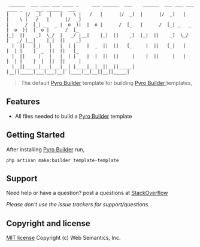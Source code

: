 ```
 ______  ___ ___ ___ ____ _     ___ ______  ___    ______  ___ ___ ___ ____ _     ___ ______  ___     
|      |/  _]   |   |    \ |   /   |      |/  _]  |      |/  _]   |   |    \ |   /   |      |/  _]    
|      /  [_| _   _ |  o  )|  |  o |      /  [_   |      /  [_| _   _ |  o  )|  |  o |      /  [_     
|_|  ||    _]  \_/  |   _/ |__|    |_|  ||    _]  |_|  ||    _]  \_/  |   _/ |__|    |_|  ||    _]    
  |  ||   [_|   |   |  | |    |  _  ||  ||   [_     |  ||   [_|   |   |  | |    |  _  ||  ||   [_     
  |  ||     |   |   |  | |    |  |  ||  ||     |    |  ||     |   |   |  | |    |  |  ||  ||     |    
  |__||_____|___|___|__| |____|__|__||__||_____|    |__||_____|___|___|__| |____|__|__||__||_____|    

```
> The default [Pyro Builder](github.com/websemantics/builder-extension) template for building [Pyro Builder ](github.com/websemantics/builder-extension) templates,

## Features

- All files needed to build a [Pyro Builder](github.com/websemantics/builder-extension) template

## Getting Started

After installing [Pyro Builder](github.com/websemantics/builder-extension) run,

```
php artisan make:builder template-template
```

## Support

Need help or have a question? post a questions at [StackOverflow](https://stackoverflow.com/questions/tagged/template-template)

*Please don't use the issue trackers for support/questions.*

## Copyright and license

[MIT license](http://opensource.org/licenses/mit-license.php)
Copyright (c) Web Semantics, Inc.
